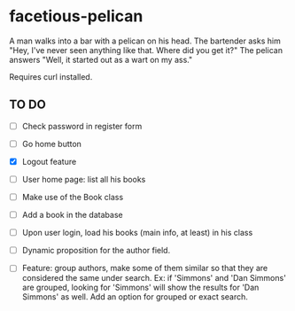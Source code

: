 facetious-pelican
=================

A man walks into a bar with a pelican on his head. 
The bartender asks him "Hey, I've never seen anything like that. 
Where did you get it?" 
The pelican answers "Well, it started out as a wart on my ass."

Requires curl installed.

TO DO
------
- [ ] Check password in register form

- [ ] Go home button

- [x] Logout feature

- [ ] User home page: list all his books

- [ ] Make use of the Book class

- [ ] Add a book in the database

- [ ] Upon user login, load his books (main info, at least) in his class

- [ ] Dynamic proposition for the author field.

- [ ] Feature: group authors, make some of them similar so that they are
considered the same under search. Ex: if 'Simmons' and 'Dan Simmons' are
grouped, looking for 'Simmons' will show the results for 'Dan Simmons'
as well. Add an option for grouped or exact search.
